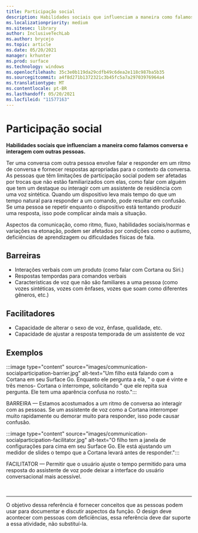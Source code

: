 ```yaml
---
title: Participação social
description: Habilidades sociais que influenciam a maneira como falamos conversa e interagem com outras pessoas
ms.localizationpriority: medium
ms.sitesec: library
author: InclusiveTechLab
ms.author: brycejo
ms.topic: article
ms.date: 05/20/2021
manager: krhunter
ms.prod: surface
ms.technology: windows
ms.openlocfilehash: 35c3e0b119da29cdfb49c6dea2e118c987ba5b35
ms.sourcegitcommit: a4f8d271b1372321c3b45fc5a7a29703976964a4
ms.translationtype: MT
ms.contentlocale: pt-BR
ms.lasthandoff: 05/20/2021
ms.locfileid: "11577163"
---
```

# <a name="social-participation"></a>Participação social

**Habilidades sociais que influenciam a maneira como falamos conversa e interagem com outras pessoas.**

Ter uma conversa com outra pessoa envolve falar e responder em um ritmo de conversa e fornecer respostas apropriadas para o contexto da conversa. As pessoas que têm limitações de participação social podem ser afetadas por trocas que não estão familiarizados com elas, como falar com alguém que tem um destaque ou interagir com um assistente de residência com uma voz sintética. Quando um dispositivo leva mais tempo do que um tempo natural para responder a um comando, pode resultar em confusão. Se uma pessoa se repetir enquanto o dispositivo está tentando produzir uma resposta, isso pode complicar ainda mais a situação.

Aspectos da comunicação, como ritmo, fluxo, habilidades sociais/normas e variações na etonação, podem ser afetados por condições como o autismo, deficiências de aprendizagem ou dificuldades físicas de fala.

## <a name="barriers"></a>Barreiras
* Interações verbais com um produto (como falar com Cortana ou Siri.)
* Respostas tempordas para comandos verbais
* Características de voz que não são familiares a uma pessoa (como vozes sintéticas, vozes com ênfases, vozes que soam como diferentes gêneros, etc.)

## <a name="facilitators"></a>Facilitadores
* Capacidade de alterar o sexo de voz, ênfase, qualidade, etc.
* Capacidade de ajustar a resposta temporada de um assistente de voz

## <a name="examples"></a>Exemplos

:::image type="content" source="images/communication-socialparticipation-barrier.jpg" alt-text="Um filho está falando com a Cortana em seu Surface Go. Enquanto ele pergunta a ela, &quot; o que é vinte e três menos- Cortana o interrompe, solicitando &quot; que ele repita sua pergunta. Ele tem uma aparência confusa no rosto.":::

BARREIRA — Estamos acostumados a um ritmo de conversa ao interagir com as pessoas. Se um assistente de voz como a Cortana interromper muito rapidamente ou demorar muito para responder, isso pode causar confusão.

:::image type="content" source="images/communication-socialparticipation-facilitator.jpg" alt-text="O filho tem a janela de configurações para cima em seu Surface Go. Ele está ajustando um medidor de slides o tempo que a Cortana levará antes de responder.":::

FACILITATOR — Permitir que o usuário ajuste o tempo permitido para uma resposta do assistente de voz pode deixar a interface do usuário conversacional mais acessível. 

&nbsp;

[comment]: # (Instrução Footer)
___
O objetivo dessa referência é fornecer conceitos que as pessoas podem usar para documentar e discutir aspectos da função. O design deve acontecer com pessoas com deficiências, essa referência deve dar suporte a essa atividade, não substituí-la. 